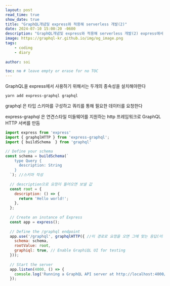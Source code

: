 ```yaml
---
layout: post
read_time: true
show_date: true
title: "GraphQL개념및 express와 적용해 serverless 개발(2)"
date: 2024-07-10 15:00:20 -0600
description: "GraphQL개념및 express와 적용해 serverless 개발(2) express애서 사용해보기"
image: https://graphql-kr.github.io/img/og_image.png
tags: 
    - coding
    - diary
   
author: soi

toc: no # leave empty or erase for no TOC
---
```

GraphQL을 express에서 사용하기 위해서는 두개의 종속성을 설치해야한다 
```shell
yarn add express-graphql graphql
```
graphql 은 타입 스키마를 구성하고 쿼리를 통해 필요한 데이터를 요청한다

express-graphql 은 연견스타일 미들웨어를 지원하는 http 프레임워크로 GraphQL HTTP 서버를 만듬
```javascript
import express from 'express'
import { graphqlHTTP } from 'express-graphql';
import { buildSchema  } from 'graphql'

// Define your schema
const schema = buildSchema(`
    type Query {
      description: String
    }
  `); //스키마 작성
  
  // description으로 요청이 들어오면 보낼 값
  const root = {
    description: () => {
      return 'Hello world!';
    },
  };
  
  // Create an instance of Express
  const app = express();
  
  // Define the /graphql endpoint
  app.use('/graphql', graphqlHTTP({ //이 경로로 요청을 오면 그에 맞는 응답(이 스키마에 맞는 응답)
    schema: schema,
    rootValue: root,
    graphiql: true, // Enable GraphiQL UI for testing
  }));
  
  // Start the server
  app.listen(4000, () => {
    console.log('Running a GraphQL API server at http://localhost:4000/graphql');
  });
  ```
